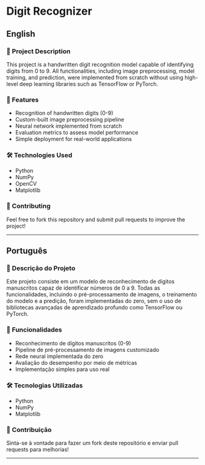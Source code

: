 # Digit Recognizer

## English

### 📌 Project Description
This project is a handwritten digit recognition model capable of identifying digits from 0 to 9. All functionalities, including image preprocessing, model training, and prediction, were implemented from scratch without using high-level deep learning libraries such as TensorFlow or PyTorch.

### 🚀 Features
- Recognition of handwritten digits (0-9)
- Custom-built image preprocessing pipeline
- Neural network implemented from scratch
- Evaluation metrics to assess model performance
- Simple deployment for real-world applications

### 🛠️ Technologies Used
- Python
- NumPy
- OpenCV
- Matplotlib

### 📌 Contributing
Feel free to fork this repository and submit pull requests to improve the project!

---

## Português

### 📌 Descrição do Projeto
Este projeto consiste em um modelo de reconhecimento de dígitos manuscritos capaz de identificar números de 0 a 9. Todas as funcionalidades, incluindo o pré-processamento de imagens, o treinamento do modelo e a predição, foram implementadas do zero, sem o uso de bibliotecas avançadas de aprendizado profundo como TensorFlow ou PyTorch.

### 🚀 Funcionalidades
- Reconhecimento de dígitos manuscritos (0-9)
- Pipeline de pré-processamento de imagens customizado
- Rede neural implementada do zero
- Avaliação do desempenho por meio de métricas
- Implementação simples para uso real

### 🛠️ Tecnologias Utilizadas
- Python
- NumPy
- Matplotlib

### 📌 Contribuição
Sinta-se à vontade para fazer um fork deste repositório e enviar pull requests para melhorias!

---

